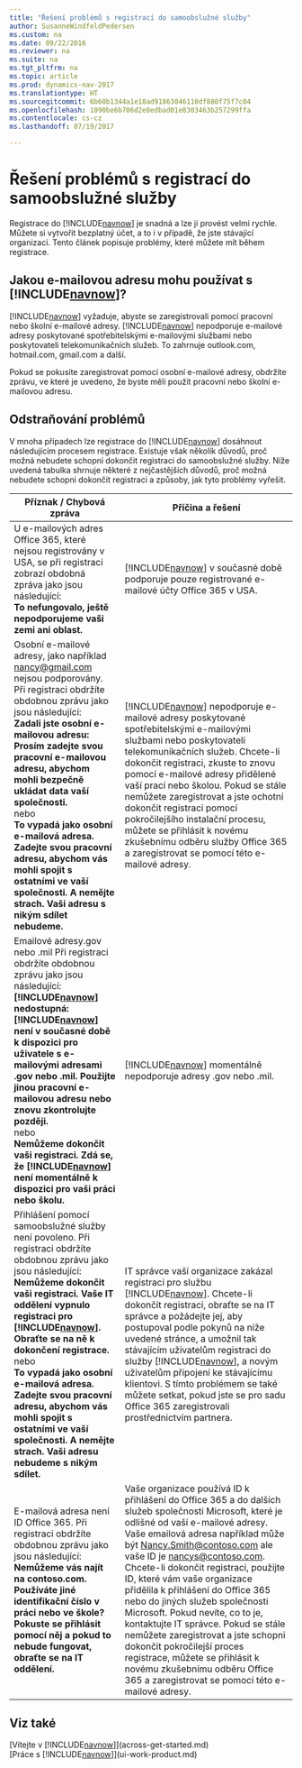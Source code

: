 ```yaml
---
title: "Řešení problémů s registrací do samoobslužné služby"
author: SusanneWindfeldPedersen
ms.custom: na
ms.date: 09/22/2016
ms.reviewer: na
ms.suite: na
ms.tgt_pltfrm: na
ms.topic: article
ms.prod: dynamics-nav-2017
ms.translationtype: HT
ms.sourcegitcommit: 6b60b1344a1e18ad91863046110df880f75f7c04
ms.openlocfilehash: 1090be6b706d2e8edbad01e8303463b257299ffa
ms.contentlocale: cs-cz
ms.lasthandoff: 07/19/2017

---
```


# <a name="troubleshooting-self-service-sign-up"></a>Řešení problémů s registrací do samoobslužné služby
Registrace do [!INCLUDE[navnow](includes/navnow_md.md)] je snadná a lze ji provést velmi rychle.   Můžete si vytvořit bezplatný účet, a to i v případě, že jste stávající organizací. Tento článek popisuje problémy, které můžete mít během registrace.

## <a name="what-email-address-can-i-use-with-dynamics-nav"></a>Jakou e-mailovou adresu mohu používat s [!INCLUDE[navnow](includes/navnow_md.md)]?
[!INCLUDE[navnow](includes/navnow_md.md)] vyžaduje, abyste se zaregistrovali pomocí pracovní nebo školní e-mailové adresy. [!INCLUDE[navnow](includes/navnow_md.md)] nepodporuje e-mailové adresy poskytované spotřebitelskými e-mailovými službami nebo poskytovateli telekomunikačních služeb. To zahrnuje outlook.com, hotmail.com, gmail.com a další.

Pokud se pokusíte zaregistrovat pomocí osobní e-mailové adresy, obdržíte zprávu, ve které je uvedeno, že byste měli použít pracovní nebo školní e-mailovou adresu.

## <a name="troubleshooting"></a>Odstraňování problémů
V mnoha případech lze registrace do [!INCLUDE[navnow](includes/navnow_md.md)] dosáhnout následujícím procesem registrace.  Existuje však několik důvodů, proč možná nebudete schopni dokončit registraci do samoobslužné služby. Níže uvedená tabulka shrnuje některé z nejčastějších důvodů, proč možná nebudete schopni dokončit registraci a způsoby, jak tyto problémy vyřešit.

|Příznak / Chybová zpráva                                                                             |Příčina a řešení|
|--------------------------------------------------------------------------------------------------|--------------------|
|U e-mailových adres Office 365, které nejsou registrovány v USA, se při registraci zobrazí obdobná zpráva jako jsou následující: <br>**To nefungovalo, ještě nepodporujeme vaši zemi ani oblast.**<br> |[!INCLUDE[navnow](includes/navnow_md.md)] v současné době podporuje pouze registrované e-mailové účty Office 365 v USA.|
|Osobní e-mailové adresy, jako například nancy@gmail.com nejsou podporovány. Při registraci obdržíte obdobnou zprávu jako jsou následující: <br>**Zadali jste osobní e-mailovou adresu: Prosím zadejte svou pracovní e-mailovou adresu, abychom mohli bezpečně ukládat data vaší společnosti.**<br> nebo <br> **To vypadá jako osobní e-mailová adresa. Zadejte svou pracovní adresu, abychom vás mohli spojit s ostatními ve vaší společnosti. A nemějte strach. Vaši adresu s nikým sdílet nebudeme.** | [!INCLUDE[navnow](includes/navnow_md.md)] nepodporuje e-mailové adresy poskytované spotřebitelskými e-mailovými službami nebo poskytovateli telekomunikačních služeb. Chcete-li dokončit registraci, zkuste to znovu pomocí e-mailové adresy přidělené vaší prací nebo školou. Pokud se stále nemůžete zaregistrovat a jste ochotní dokončit registraci pomocí pokročilejšího instalační procesu, můžete se přihlásit k novému zkušebnímu odběru služby Office 365 a zaregistrovat se pomocí této e-mailové adresy.
|Emailové adresy.gov nebo .mil Při registraci obdržíte obdobnou zprávu jako jsou následující: <br>**[!INCLUDE[navnow](includes/navnow_md.md)] nedostupná: [!INCLUDE[navnow](includes/navnow_md.md)] není v současné době k dispozici pro uživatele s e-mailovými adresami .gov nebo .mil. Použijte jinou pracovní e-mailovou adresu nebo znovu zkontrolujte později.** <br>nebo <br>**Nemůžeme dokončit vaši registraci. Zdá se, že [!INCLUDE[navnow](includes/navnow_md.md)] není momentálně k dispozici pro vaši práci nebo školu.**|[!INCLUDE[navnow](includes/navnow_md.md)] momentálně nepodporuje adresy .gov nebo .mil.|
|Přihlášení pomocí samoobslužné služby není povoleno. Při registraci obdržíte obdobnou zprávu jako jsou následující: <br>**Nemůžeme dokončit vaši registraci. Vaše IT oddělení vypnulo registraci pro [!INCLUDE[navnow](includes/navnow_md.md)]. Obraťte se na ně k dokončení registrace.** <br>nebo <br> **To vypadá jako osobní e-mailová adresa. Zadejte svou pracovní adresu, abychom vás mohli spojit s ostatními ve vaší společnosti. A nemějte strach. Vaši adresu nebudeme s nikým sdílet.**|IT správce vaší organizace zakázal registraci pro službu [!INCLUDE[navnow](includes/navnow_md.md)]. Chcete-li dokončit registraci, obraťte se na IT správce a požádejte jej, aby postupoval podle pokynů na níže uvedené stránce, a umožnil tak stávajícím uživatelům registraci do služby [!INCLUDE[navnow](includes/navnow_md.md)], a  novým uživatelům připojení ke stávajícímu klientovi. S tímto problémem se také můžete setkat, pokud jste se pro sadu Office 365 zaregistrovali prostřednictvím partnera.|
|E-mailová adresa není ID Office 365. Při registraci obdržíte obdobnou zprávu jako jsou následující: <br>**Nemůžeme vás najít na contoso.com. Používáte jiné identifikační číslo v práci nebo ve škole? Pokuste se přihlásit pomocí něj a pokud to nebude fungovat, obraťte se na IT oddělení.**|Vaše organizace používá ID k přihlášení do Office 365 a do dalších služeb společnosti Microsoft, které je odlišné od vaší e-mailové adresy. Vaše emailová adresa například může být Nancy.Smith@contoso.com ale vaše ID je nancys@contoso.com. Chcete-li dokončit registraci, použijte ID, které vám vaše organizace přidělila k přihlášení do Office 365 nebo do jiných služeb společnosti Microsoft. Pokud nevíte, co to je, kontaktujte IT správce. Pokud se stále nemůžete zaregistrovat a jste schopni dokončit pokročilejší proces registrace, můžete se přihlásit k novému zkušebnímu odběru Office 365 a zaregistrovat se pomocí této e-mailové adresy.|


## <a name="see-also"></a>Viz také
[Vítejte v [!INCLUDE[navnow](includes/navnow_md.md)]](across-get-started.md)  
[Práce s [!INCLUDE[navnow](includes/navnow_md.md)]](ui-work-product.md)




